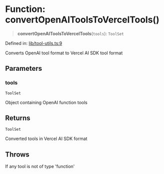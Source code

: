 # Function: convertOpenAIToolsToVercelTools()

> **convertOpenAIToolsToVercelTools**(`tools`): `ToolSet`

Defined in: [lib/tool-utils.ts:9](https://github.com/GeoDaCenter/openassistant/blob/1a6f158a9bc0914d446c35a467a546a572748a5e/packages/core/src/lib/tool-utils.ts#L9)

Converts OpenAI tool format to Vercel AI SDK tool format

## Parameters

### tools

`ToolSet`

Object containing OpenAI function tools

## Returns

`ToolSet`

Converted tools in Vercel AI SDK format

## Throws

If any tool is not of type 'function'
